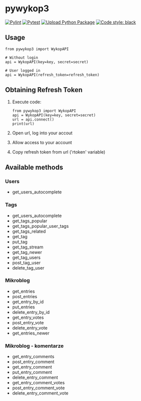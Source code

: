 # pywykop3

[![Pylint](https://github.com/KaiserMovet/pywykop3/actions/workflows/pylint.yml/badge.svg)](https://github.com/KaiserMovet/pywykop3/actions/workflows/pylint.yml)
[![Pytest](https://github.com/KaiserMovet/pywykop3/actions/workflows/python-package.yml/badge.svg)](https://github.com/KaiserMovet/pywykop3/actions/workflows/python-package.yml)
[![Upload Python Package](https://github.com/KaiserMovet/pywykop3/actions/workflows/python-publish.yml/badge.svg)](https://github.com/KaiserMovet/pywykop3/actions/workflows/python-publish.yml)
[![Code style: black](https://img.shields.io/badge/code%20style-black-000000.svg)](https://github.com/psf/black)

## Usage

    from pywykop3 import WykopAPI

    # Without login
    api = WykopAPI(key=key, secret=secret)

    # User logged in
    api = WykopAPI(refresh_token=refresh_token)

## Obtaining Refresh Token

1.  Execute code:

        from pywykop3 import WykopAPI
        api = WykopAPI(key=key, secret=secret)
        url = api.connect()
        print(url)

2.  Open url, log into your accout
3.  Allow access to your account
4.  Copy refresh token from url ('rtoken' variable)

## Available methods

### Users

- get_users_autocomplete

### Tags

- get_users_autocomplete
- get_tags_popular
- get_tags_popular_user_tags
- get_tags_related
- get_tag
- put_tag
- get_tag_stream
- get_tag_newer
- get_tag_users
- post_tag_user
- delete_tag_user

### Mikroblog

- get_entries
- post_entries
- get_entry_by_id
- put_entries
- delete_entry_by_id
- get_entry_votes
- post_entry_vote
- delete_entry_vote
- get_entries_newer

### Mikroblog - komentarze

- get_entry_comments
- post_entry_comment
- get_entry_comment
- put_entry_comment
- delete_entry_comment
- get_entry_comment_votes
- post_entry_comment_vote
- delete_entry_comment_vote
